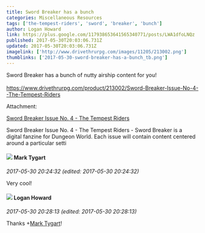 ```yaml
---
title: Sword Breaker has a bunch
categories: Miscellaneous Resources
tags: ['the-tempest-riders', 'sword', 'breaker', 'bunch']
author: Logan Howard
link: https://plus.google.com/117938653641565340771/posts/LWA1dfoLNQz
published: 2017-05-30T20:03:06.731Z
updated: 2017-05-30T20:03:06.731Z
imagelink: ['http://www.drivethrurpg.com/images/11205/213002.png']
thumblinks: ['2017-05-30-sword-breaker-has-a-bunch_tb.png']
---
```


Sword Breaker has a bunch of nutty airship content for you!<br /><br /><a href="https://www.drivethrurpg.com/product/213002/Sword-Breaker-Issue-No-4--The-Tempest-Riders" class="ot-anchor">https://www.drivethrurpg.com/product/213002/Sword-Breaker-Issue-No-4--The-Tempest-Riders</a>


Attachment:

<a href='https://www.drivethrurpg.com/product/213002/Sword-Breaker-Issue-No-4--The-Tempest-Riders'>Sword Breaker Issue No. 4 - The Tempest Riders</a>


Sword Breaker Issue No. 4 - The Tempest Riders - Sword Breaker is a digital fanzine for Dungeon World. Each issue will contain content centered around a particular setti
<div id='comment z13xs3ixoqqphdn3o23fzx5qutasd1kww04'>
  <h4><img src='{{site.baseurl}}//images/avatars/118088719859349999400_photo.jpg'> Mark Tygart</h4>
      <p><cite>2017-05-30 20:24:32 (edited: 2017-05-30 20:24:32)</cite></p>
        <p>Very cool!</p>
</div>
        

<div id='comment z13xs3ixoqqphdn3o23fzx5qutasd1kww04'>
  <h4><img src='{{site.baseurl}}//images/avatars/117938653641565340771_photo.jpg'> Logan Howard</h4>
      <p><cite>2017-05-30 20:28:13 (edited: 2017-05-30 20:28:13)</cite></p>
        <p>Thanks <span class="proflinkWrapper"><span class="proflinkPrefix">+</span><a class="proflink" href="https://plus.google.com/118088719859349999400" oid="118088719859349999400">Mark Tygart</a></span>!</p>
</div>
        